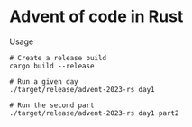 # Advent of code in Rust

Usage
```shell
# Create a release build
cargo build --release

# Run a given day
./target/release/advent-2023-rs day1

# Run the second part
./target/release/advent-2023-rs day1 part2
```
